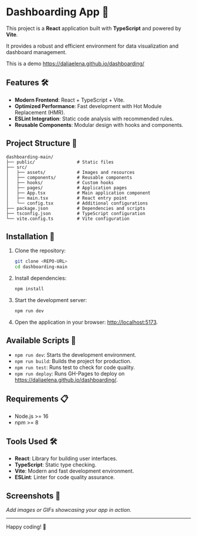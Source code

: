 # Dashboarding App 🚀  
This project is a **React** application built with **TypeScript** and powered by **Vite**. 

It provides a robust and efficient environment for data visualization and dashboard management.

This is a demo https://daliaelena.github.io/dashboarding/

## Features 🛠️  
- **Modern Frontend**: React + TypeScript + Vite.
- **Optimized Performance**: Fast development with Hot Module Replacement (HMR).
- **ESLint Integration**: Static code analysis with recommended rules.
- **Reusable Components**: Modular design with hooks and components.

## Project Structure 📂  

```plaintext
dashboarding-main/
├── public/                # Static files
├── src/
│   ├── assets/            # Images and resources
│   ├── components/        # Reusable components
│   ├── hooks/             # Custom hooks
│   ├── pages/             # Application pages
│   ├── App.tsx            # Main application component
│   ├── main.tsx           # React entry point
│   └── config.tsx         # Additional configurations
├── package.json           # Dependencies and scripts
├── tsconfig.json          # TypeScript configuration
└── vite.config.ts         # Vite configuration
```

## Installation 🚀  

1. Clone the repository:
   ```bash
   git clone <REPO-URL>
   cd dashboarding-main
   ```

2. Install dependencies:
   ```bash
   npm install
   ```

3. Start the development server:
   ```bash
   npm run dev
   ```

4. Open the application in your browser: [http://localhost:5173](http://localhost:5173).

## Available Scripts 📜  
- `npm run dev`: Starts the development environment.  
- `npm run build`: Builds the project for production.  
- `npm run test`: Runs test to check for code quality.  
- `npm run deploy`: Runs GH-Pages to deploy on https://daliaelena.github.io/dashboarding/.  

## Requirements 📋  
- Node.js >= 16  
- npm >= 8  

## Tools Used 🛠️  
- **React**: Library for building user interfaces.  
- **TypeScript**: Static type checking.  
- **Vite**: Modern and fast development environment.  
- **ESLint**: Linter for code quality assurance.  

## Screenshots 📸  
*Add images or GIFs showcasing your app in action.*  

---

Happy coding! 🎉
